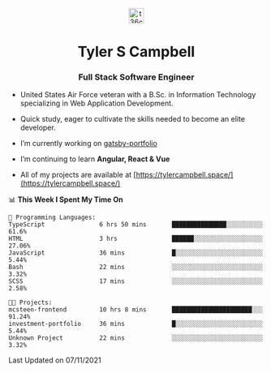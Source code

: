 <p align="center">
<a href="https://www.linkedin.com/in/t36campbell" target="blank"><img align="center" src="https://ik.imagekit.io/t36campbell/Portfolio/linkedin.png.original_m8bbGgPh6.png" alt="t36campbell" height="30" width="30" /></a>
</p>
<h1 align="center">Tyler S Campbell</h1>
<h3 align="center">Full Stack Software Engineer</h3>

* United States Air Force veteran with a B.Sc. in Information Technology specializing in Web Application Development. 

* Quick study, eager to cultivate the skills needed to become an elite developer.

* I’m currently working on [gatsby-portfolio](https://github.com/t36campbell/gatsby-portfolio)

* I’m continuing to learn **Angular, React & Vue**

* All of my projects are available at [https://tylercampbell.space/](https://tylercampbell.space/)

<!--START_SECTION:waka-->
📊 **This Week I Spent My Time On** 

```text
💬 Programming Languages: 
TypeScript               6 hrs 50 mins       ███████████████░░░░░░░░░░   61.6% 
HTML                     3 hrs               ██████░░░░░░░░░░░░░░░░░░░   27.06% 
JavaScript               36 mins             █░░░░░░░░░░░░░░░░░░░░░░░░   5.44% 
Bash                     22 mins             ░░░░░░░░░░░░░░░░░░░░░░░░░   3.32% 
SCSS                     17 mins             ░░░░░░░░░░░░░░░░░░░░░░░░░   2.58%

🐱‍💻 Projects: 
mcsteen-frontend         10 hrs 8 mins       ██████████████████████░░░   91.24% 
investment-portfolio     36 mins             █░░░░░░░░░░░░░░░░░░░░░░░░   5.44% 
Unknown Project          22 mins             ░░░░░░░░░░░░░░░░░░░░░░░░░   3.32%

```


 Last Updated on 07/11/2021
<!--END_SECTION:waka-->
